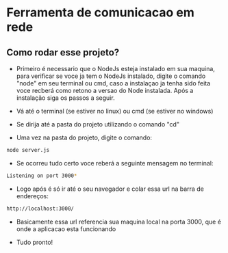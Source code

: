 # Ferramenta de comunicacao em rede

## Como rodar esse projeto?

- Primeiro é necessario que o NodeJs esteja instalado em sua maquina, para verificar se voce ja tem o NodeJs instalado, digite o comando "node" em seu terminal ou cmd, caso a instalaçao ja tenha sido feita voce recberá como retono a versao do Node instalada. Após a instalação siga os passos a seguir.

- Vá até o terminal (se estiver no linux) ou cmd (se estiver no windows)

- Se dirija até a pasta do projeto utilizando o comando "cd"

- Uma vez na pasta do projeto, digite o comando:

```bash
node server.js
```

- Se ocorreu tudo certo voce reberá a seguinte mensagem no terminal:

```bash
Listening on port 3000*
```

- Logo após é só ir até o seu navegador e colar essa url na barra de endereços:

```bash
http://localhost:3000/
```

- Basicamente essa url referencia sua maquina local na porta 3000, que é onde a aplicacao esta funcionando

- Tudo pronto!